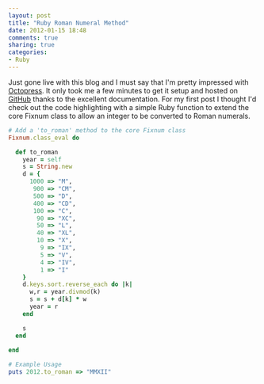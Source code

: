 ```yaml
---
layout: post
title: "Ruby Roman Numeral Method"
date: 2012-01-15 18:48
comments: true
sharing: true
categories:
- Ruby
---
```

Just gone live with this blog and I must say that I'm pretty impressed with [Octopress](http://octopress.org/).  It only took me a few minutes to get it setup and hosted on [GitHub](http://www.github.com/) thanks to the excellent documentation.  For my first post I thought I'd check out the code highlighting with a simple Ruby function to extend the core Fixnum class to allow an integer to be converted to Roman numerals.

<!-- more -->

``` ruby Convert to Roman Numerals
# Add a 'to_roman' method to the core Fixnum class
Fixnum.class_eval do

  def to_roman
    year = self
    s = String.new
    d = {
      1000 => "M",
       900 => "CM",
       500 => "D",
       400 => "CD",
       100 => "C",
        90 => "XC",
        50 => "L",
        40 => "XL",
        10 => "X",
         9 => "IX",
         5 => "V",
         4 => "IV",
         1 => "I"
    }
    d.keys.sort.reverse_each do |k|
      w,r = year.divmod(k)
      s = s + d[k] * w
      year = r
    end

    s
  end
  
end

# Example Usage
puts 2012.to_roman => "MMXII"
```
